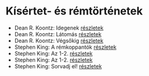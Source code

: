 # Kísértet- és rémtörténetek

- Dean R. Koontz: Idegenek [részletek](_details/Dean%20R.%20Koontz.md#id_1086)
- Dean R. Koontz: Látomás [részletek](_details/Dean%20R.%20Koontz.md#id_1081)
- Dean R. Koontz: Végsőkig [részletek](_details/Dean%20R.%20Koontz.md#id_1071)
- Stephen King: A rémkoppantók [részletek](_details/Stephen%20King.md#id_535)
- Stephen King: Az 1-2. [részletek](_details/Stephen%20King.md#id_118)
- Stephen King: Az 1-2. [részletek](_details/Stephen%20King.md#id_119)
- Stephen King: Sorvadj el! [részletek](_details/Stephen%20King.md#id_469)